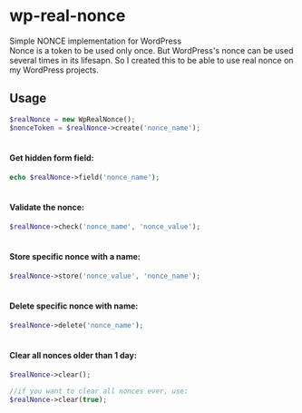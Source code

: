 # wp-real-nonce
Simple NONCE implementation for WordPress<br>
Nonce is a token to be used only once. But WordPress's nonce can be used several times in its lifesapn. So I created this to be able to use real nonce on my WordPress projects.
## Usage
```php
$realNonce = new WpRealNonce();
$nonceToken = $realNonce->create('nonce_name');
```
#### </br>Get hidden form field:
```php
echo $realNonce->field('nonce_name');
```
#### </br>Validate the nonce:
```php
$realNonce->check('nonce_name', 'nonce_value');
```

#### </br>Store specific nonce with a name:
```php
$realNonce->store('nonce_value', 'nonce_name');
```
#### </br>Delete specific nonce with name:
```php
$realNonce->delete('nonce_name');
```
#### </br>Clear all nonces older than 1 day:
```php
$realNonce->clear();

//if you want to clear all nonces ever, use:
$realNonce->clear(true);
```

